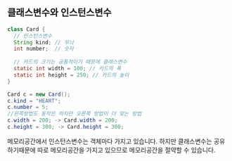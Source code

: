 ## 클래스변수와 인스턴스변수

```java
class Card {
  // 인스턴스변수
  String kind; // 무늬
  int number;  // 숫자
  
  // 카드의 크기는 공통적이기 때문에 클래스변수
  static int width = 100; // 카드의 폭
  static int height = 250; // 카드의 높이
}
```

```java
Card c = new Card();
c.kind = "HEART";
c.number = 5;
//왼쪽방법도 동작은 하지만 오른쪽 방법이 더 맞는 방법
c.width = 200; -> Card.width = 200;
c.height = 300; -> Card.height = 300;
```

메모리공간에서 인스턴스변수는 객체마다 가지고 있습니다. 하지만 클래스변수는 공유하기때문에 따로 메모리공간을 가지고 있으므로 메모리공간을 절약할 수 있습니다.

